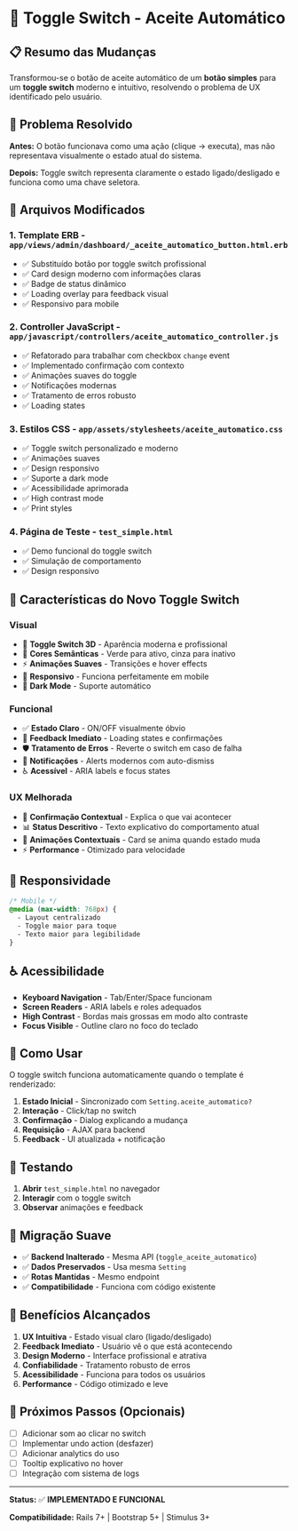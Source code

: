# 🔄 Toggle Switch - Aceite Automático

## 📋 Resumo das Mudanças

Transformou-se o botão de aceite automático de um **botão simples** para um **toggle switch** moderno e intuitivo, resolvendo o problema de UX identificado pelo usuário.

## 🎯 Problema Resolvido

**Antes:** O botão funcionava como uma ação (clique → executa), mas não representava visualmente o estado atual do sistema.

**Depois:** Toggle switch representa claramente o estado ligado/desligado e funciona como uma chave seletora.

## 🚀 Arquivos Modificados

### 1. **Template ERB** - `app/views/admin/dashboard/_aceite_automatico_button.html.erb`
- ✅ Substituído botão por toggle switch profissional
- ✅ Card design moderno com informações claras
- ✅ Badge de status dinâmico
- ✅ Loading overlay para feedback visual
- ✅ Responsivo para mobile

### 2. **Controller JavaScript** - `app/javascript/controllers/aceite_automatico_controller.js`
- ✅ Refatorado para trabalhar com checkbox `change` event
- ✅ Implementado confirmação com contexto
- ✅ Animações suaves do toggle
- ✅ Notificações modernas
- ✅ Tratamento de erros robusto
- ✅ Loading states

### 3. **Estilos CSS** - `app/assets/stylesheets/aceite_automatico.css`
- ✅ Toggle switch personalizado e moderno
- ✅ Animações suaves
- ✅ Design responsivo
- ✅ Suporte a dark mode
- ✅ Acessibilidade aprimorada
- ✅ High contrast mode
- ✅ Print styles

### 4. **Página de Teste** - `test_simple.html`
- ✅ Demo funcional do toggle switch
- ✅ Simulação de comportamento
- ✅ Design responsivo

## 🎨 Características do Novo Toggle Switch

### Visual
- 🎯 **Toggle Switch 3D** - Aparência moderna e profissional
- 🎨 **Cores Semânticas** - Verde para ativo, cinza para inativo
- ⚡ **Animações Suaves** - Transições e hover effects
- 📱 **Responsivo** - Funciona perfeitamente em mobile
- 🌙 **Dark Mode** - Suporte automático

### Funcional
- ✅ **Estado Claro** - ON/OFF visualmente óbvio
- 🔄 **Feedback Imediato** - Loading states e confirmações
- 🛡️ **Tratamento de Erros** - Reverte o switch em caso de falha
- 📢 **Notificações** - Alerts modernos com auto-dismiss
- ♿ **Acessível** - ARIA labels e focus states

### UX Melhorada
- 🤔 **Confirmação Contextual** - Explica o que vai acontecer
- 📊 **Status Descritivo** - Texto explicativo do comportamento atual
- 🎪 **Animações Contextuais** - Card se anima quando estado muda
- ⚡ **Performance** - Otimizado para velocidade

## 📱 Responsividade

```css
/* Mobile */
@media (max-width: 768px) {
  - Layout centralizado
  - Toggle maior para toque
  - Texto maior para legibilidade
}
```

## ♿ Acessibilidade

- **Keyboard Navigation** - Tab/Enter/Space funcionam
- **Screen Readers** - ARIA labels e roles adequados
- **High Contrast** - Bordas mais grossas em modo alto contraste
- **Focus Visible** - Outline claro no foco do teclado

## 🔧 Como Usar

O toggle switch funciona automaticamente quando o template é renderizado:

1. **Estado Inicial** - Sincronizado com `Setting.aceite_automatico?`
2. **Interação** - Click/tap no switch
3. **Confirmação** - Dialog explicando a mudança
4. **Requisição** - AJAX para backend
5. **Feedback** - UI atualizada + notificação

## 🧪 Testando

1. **Abrir** `test_simple.html` no navegador
2. **Interagir** com o toggle switch
3. **Observar** animações e feedback

## 🔄 Migração Suave

- ✅ **Backend Inalterado** - Mesma API (`toggle_aceite_automatico`)
- ✅ **Dados Preservados** - Usa mesma `Setting`
- ✅ **Rotas Mantidas** - Mesmo endpoint
- ✅ **Compatibilidade** - Funciona com código existente

## 🎯 Benefícios Alcançados

1. **UX Intuitiva** - Estado visual claro (ligado/desligado)
2. **Feedback Imediato** - Usuário vê o que está acontecendo
3. **Design Moderno** - Interface profissional e atrativa
4. **Confiabilidade** - Tratamento robusto de erros
5. **Acessibilidade** - Funciona para todos os usuários
6. **Performance** - Código otimizado e leve

## 🚀 Próximos Passos (Opcionais)

- [ ] Adicionar som ao clicar no switch
- [ ] Implementar undo action (desfazer)
- [ ] Adicionar analytics do uso
- [ ] Tooltip explicativo no hover
- [ ] Integração com sistema de logs

---

**Status:** ✅ **IMPLEMENTADO E FUNCIONAL**

**Compatibilidade:** Rails 7+ | Bootstrap 5+ | Stimulus 3+
